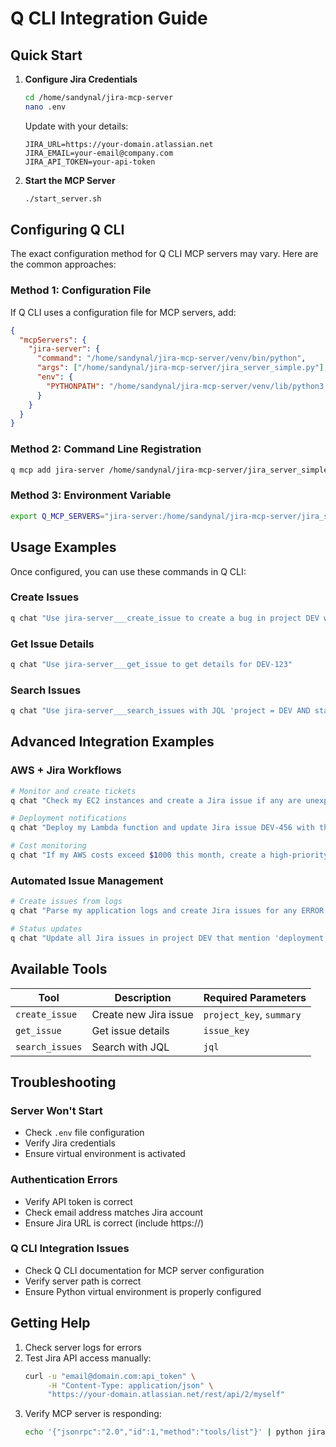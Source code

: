# Q CLI Integration Guide

## Quick Start

1. **Configure Jira Credentials**
   ```bash
   cd /home/sandynal/jira-mcp-server
   nano .env
   ```
   
   Update with your details:
   ```
   JIRA_URL=https://your-domain.atlassian.net
   JIRA_EMAIL=your-email@company.com
   JIRA_API_TOKEN=your-api-token
   ```

2. **Start the MCP Server**
   ```bash
   ./start_server.sh
   ```

## Configuring Q CLI

The exact configuration method for Q CLI MCP servers may vary. Here are the common approaches:

### Method 1: Configuration File
If Q CLI uses a configuration file for MCP servers, add:

```json
{
  "mcpServers": {
    "jira-server": {
      "command": "/home/sandynal/jira-mcp-server/venv/bin/python",
      "args": ["/home/sandynal/jira-mcp-server/jira_server_simple.py"],
      "env": {
        "PYTHONPATH": "/home/sandynal/jira-mcp-server/venv/lib/python3.12/site-packages"
      }
    }
  }
}
```

### Method 2: Command Line Registration
```bash
q mcp add jira-server /home/sandynal/jira-mcp-server/jira_server_simple.py
```

### Method 3: Environment Variable
```bash
export Q_MCP_SERVERS="jira-server:/home/sandynal/jira-mcp-server/jira_server_simple.py"
```

## Usage Examples

Once configured, you can use these commands in Q CLI:

### Create Issues
```bash
q chat "Use jira-server___create_issue to create a bug in project DEV with summary 'Login API returns 500 error'"
```

### Get Issue Details
```bash
q chat "Use jira-server___get_issue to get details for DEV-123"
```

### Search Issues
```bash
q chat "Use jira-server___search_issues with JQL 'project = DEV AND status = Open'"
```

## Advanced Integration Examples

### AWS + Jira Workflows
```bash
# Monitor and create tickets
q chat "Check my EC2 instances and create a Jira issue if any are unexpectedly stopped"

# Deployment notifications
q chat "Deploy my Lambda function and update Jira issue DEV-456 with the status"

# Cost monitoring
q chat "If my AWS costs exceed $1000 this month, create a high-priority Jira issue"
```

### Automated Issue Management
```bash
# Create issues from logs
q chat "Parse my application logs and create Jira issues for any ERROR level entries"

# Status updates
q chat "Update all Jira issues in project DEV that mention 'deployment' to Done status"
```

## Available Tools

| Tool | Description | Required Parameters |
|------|-------------|-------------------|
| `create_issue` | Create new Jira issue | `project_key`, `summary` |
| `get_issue` | Get issue details | `issue_key` |
| `search_issues` | Search with JQL | `jql` |

## Troubleshooting

### Server Won't Start
- Check `.env` file configuration
- Verify Jira credentials
- Ensure virtual environment is activated

### Authentication Errors
- Verify API token is correct
- Check email address matches Jira account
- Ensure Jira URL is correct (include https://)

### Q CLI Integration Issues
- Check Q CLI documentation for MCP server configuration
- Verify server path is correct
- Ensure Python virtual environment is properly configured

## Getting Help

1. Check server logs for errors
2. Test Jira API access manually:
   ```bash
   curl -u "email@domain.com:api_token" \
        -H "Content-Type: application/json" \
        "https://your-domain.atlassian.net/rest/api/2/myself"
   ```
3. Verify MCP server is responding:
   ```bash
   echo '{"jsonrpc":"2.0","id":1,"method":"tools/list"}' | python jira_server_simple.py
   ```
